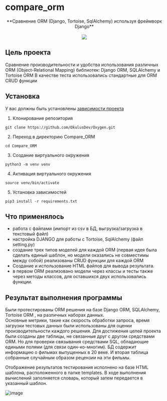 # compare_orm
<p align="center">
**Сравнение ORM (Django, Tortoise, SqlAlchemy)  используя фреймворк Django**
  <br><br>
  <img src="https://i.ytimg.com/vi/2z58SHwQI6Y/maxresdefault.jpg">
</p>

## Цель проекта 
  Сравнение производительности и удобства использования различных ORM (Object-Relational Mapping) библиотек: Django ORM, SQLAlchemy и Tortoise ORM
  В качестве теста использовались стандартные для ORM CRUD функции

## Установка 

У вас должны быть установлены [зависимости проекта](https://github.com/OkulusDev/Oxygen#зависимости)

1. Клонирование репозитория 

```git clone https://github.com/OkulusDev/Oxygen.git```

2. Переход в директорию Compare_ORM

```cd Compare_ORM```

3. Создание виртуального окружения

```python3 -m venv venv```

4. Активация виртуального окружения

```source venv/bin/activate```

5. Установка зависимостей

```pip3 install -r requirements.txt```

## Что применялось
<ul>
  <li>работа с файлами (импорт из csv в БД,  выгрузка/загрузка в текстовый файл)</li>
  <li>настройка   DJANGO для работы с Tortoise, SqlAlchemy (файл setting.py)</li>
  <li>создание трех типов моделей для каждой ORM (первая идея была сделать единый шаблон, но модели оказались не совместимы между собой)
  реализованы CRUD функции для каждой ORM</li>
  <li>Создание и использование HTML файлов для вывода результата. </li>
  <li>в первом ORM реализовано модели через классы и тесты также через методы классов, для оставшихся двух использовались функции.</li> 
</ul>

## Результат выполнения программы
  Были протестированы ОRM решения на базе Django ORM, SQLAlchemy,  Tortoise ORM , на различных наборах данных.  
Основные метрики, такие как скорость обработки запроса, время загрузки тестовых данных  были использованы для оценки производительности каждого решения. Для достижения целей проекта были созданы две таблицы, не связанные друг с другом средствами ORM. Но для проверки связывания средствами SQL, обладающие едиными полями (для связи один-ко-многим). БД содержит информацию о фильмах выпущенных в 20 веке. И вторая таблица собранные случайным образом рецензии на эти фильмы.

  Отображение результатов тестирования исполнено на базе HTML шаблона, расположенного в папке templates. В ходе выполнения вычислений заполняется словарь, который затем передается в указанный шаблон. 

![image](https://github.com/user-attachments/assets/fbd1b1b6-142c-4a0c-a200-2ac4221efc83)
  


